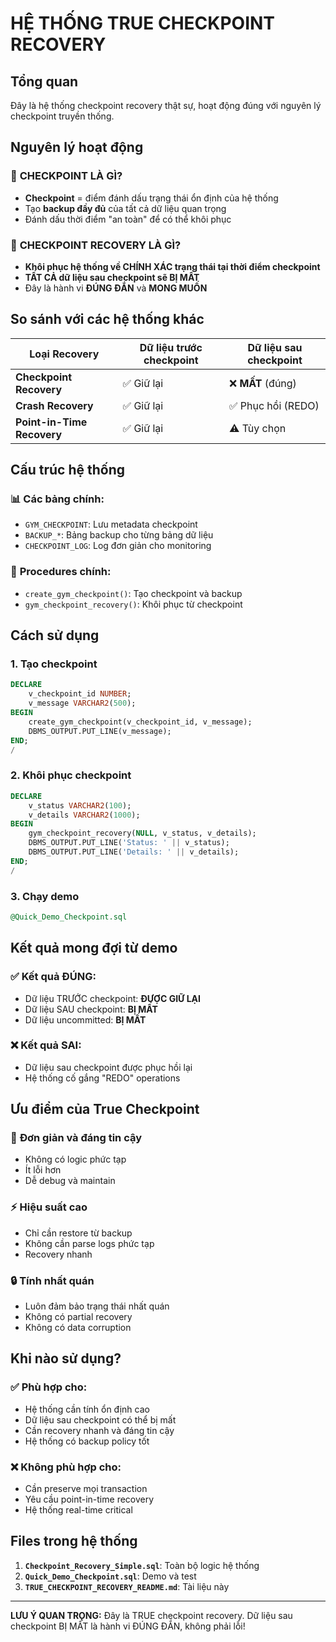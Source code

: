 # HỆ THỐNG TRUE CHECKPOINT RECOVERY

## Tổng quan
Đây là hệ thống checkpoint recovery thật sự, hoạt động đúng với nguyên lý checkpoint truyền thống.

## Nguyên lý hoạt động

### 🎯 **CHECKPOINT LÀ GÌ?**
- **Checkpoint** = điểm đánh dấu trạng thái ổn định của hệ thống
- Tạo **backup đầy đủ** của tất cả dữ liệu quan trọng
- Đánh dấu thời điểm "an toàn" để có thể khôi phục

### 🔄 **CHECKPOINT RECOVERY LÀ GÌ?**
- **Khôi phục hệ thống về CHÍNH XÁC trạng thái tại thời điểm checkpoint**
- **TẤT CẢ dữ liệu sau checkpoint sẽ BỊ MẤT**
- Đây là hành vi **ĐÚNG ĐẮN** và **MONG MUỐN**

## So sánh với các hệ thống khác

| Loại Recovery | Dữ liệu trước checkpoint | Dữ liệu sau checkpoint |
|---------------|-------------------------|------------------------|
| **Checkpoint Recovery** | ✅ Giữ lại | ❌ **MẤT** (đúng) |
| **Crash Recovery** | ✅ Giữ lại | ✅ Phục hồi (REDO) |
| **Point-in-Time Recovery** | ✅ Giữ lại | ⚠️ Tùy chọn |

## Cấu trúc hệ thống

### 📊 **Các bảng chính:**
- `GYM_CHECKPOINT`: Lưu metadata checkpoint
- `BACKUP_*`: Bảng backup cho từng bảng dữ liệu
- `CHECKPOINT_LOG`: Log đơn giản cho monitoring

### 🔧 **Procedures chính:**
- `create_gym_checkpoint()`: Tạo checkpoint và backup
- `gym_checkpoint_recovery()`: Khôi phục từ checkpoint

## Cách sử dụng

### 1. Tạo checkpoint
```sql
DECLARE
    v_checkpoint_id NUMBER;
    v_message VARCHAR2(500);
BEGIN
    create_gym_checkpoint(v_checkpoint_id, v_message);
    DBMS_OUTPUT.PUT_LINE(v_message);
END;
/
```

### 2. Khôi phục checkpoint
```sql
DECLARE
    v_status VARCHAR2(100);
    v_details VARCHAR2(1000);
BEGIN
    gym_checkpoint_recovery(NULL, v_status, v_details);
    DBMS_OUTPUT.PUT_LINE('Status: ' || v_status);
    DBMS_OUTPUT.PUT_LINE('Details: ' || v_details);
END;
/
```

### 3. Chạy demo
```sql
@Quick_Demo_Checkpoint.sql
```

## Kết quả mong đợi từ demo

### ✅ **Kết quả ĐÚNG:**
- Dữ liệu TRƯỚC checkpoint: **ĐƯỢC GIỮ LẠI**
- Dữ liệu SAU checkpoint: **BỊ MẤT**
- Dữ liệu uncommitted: **BỊ MẤT**

### ❌ **Kết quả SAI:**
- Dữ liệu sau checkpoint được phục hồi lại
- Hệ thống cố gắng "REDO" operations

## Ưu điểm của True Checkpoint

### 🚀 **Đơn giản và đáng tin cậy**
- Không có logic phức tạp
- Ít lỗi hơn
- Dễ debug và maintain

### ⚡ **Hiệu suất cao**
- Chỉ cần restore từ backup
- Không cần parse logs phức tạp
- Recovery nhanh

### 🔒 **Tính nhất quán**
- Luôn đảm bảo trạng thái nhất quán
- Không có partial recovery
- Không có data corruption

## Khi nào sử dụng?

### ✅ **Phù hợp cho:**
- Hệ thống cần tính ổn định cao
- Dữ liệu sau checkpoint có thể bị mất
- Cần recovery nhanh và đáng tin cậy
- Hệ thống có backup policy tốt

### ❌ **Không phù hợp cho:**
- Cần preserve mọi transaction
- Yêu cầu point-in-time recovery
- Hệ thống real-time critical

## Files trong hệ thống

1. **`Checkpoint_Recovery_Simple.sql`**: Toàn bộ logic hệ thống
2. **`Quick_Demo_Checkpoint.sql`**: Demo và test
3. **`TRUE_CHECKPOINT_RECOVERY_README.md`**: Tài liệu này

---

**LƯU Ý QUAN TRỌNG:** Đây là TRUE checkpoint recovery. Dữ liệu sau checkpoint BỊ MẤT là hành vi ĐÚNG ĐẮN, không phải lỗi! 